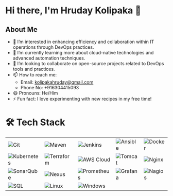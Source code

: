 # Hi there, I'm Hruday Kolipaka 👋
## About Me
- 👀 I’m interested in enhancing efficiency and collaboration within IT operations through DevOps practices.
- 🌱 I’m currently learning more about cloud-native technologies and advanced automation techniques.
- 💞️ I’m looking to collaborate on open-source projects related to DevOps tools and practices.
- 📫 How to reach me: 
  - Email: kolipakahruday@gmail.com  
  - Phone No: +916304415093  
- 😄 Pronouns: He/Him
- ⚡ Fun fact: I love experimenting with new recipes in my free time!

# 🛠 Tech Stack

| | | | | |
|---|---|---|---|---|
| ![Git](https://img.icons8.com/color/48/000000/git.png) | ![Maven](https://img.icons8.com/color/48/000000/java-maven.png) | ![Jenkins](https://img.icons8.com/color/48/000000/jenkins.png) | ![Ansible](https://img.icons8.com/color/48/000000/ansible.png) | ![Docker](https://img.icons8.com/color/48/000000/docker.png) |
| ![Kubernetes](https://img.icons8.com/color/48/000000/kubernetes.png) | ![Terraform](https://img.icons8.com/color/48/000000/terraform.png) | ![AWS Cloud](https://img.icons8.com/color/48/000000/amazon-web-services.png) | ![Tomcat](https://img.icons8.com/color/48/000000/tomcat.png) | ![Nginx](https://img.icons8.com/color/48/000000/nginx.png) |
| ![SonarQube](https://img.icons8.com/color/48/000000/sonarqube.png) | ![Nexus](https://img.icons8.com/color/48/000000/nexus.png) | ![Prometheus](https://img.icons8.com/color/48/000000/prometheus.png) | ![Grafana](https://img.icons8.com/color/48/000000/grafana.png) | ![Nagios](https://img.icons8.com/color/48/000000/nagios.png) |
| ![SQL](https://img.icons8.com/color/48/000000/sql.png) | ![Linux](https://img.icons8.com/color/48/000000/linux.png) | ![Windows](https://img.icons8.com/color/48/000000/windows-10.png) | | |




<!---
Hruday143/Hruday143 is a ✨ special ✨ repository because its `README.md` (this file) appears on your GitHub profile.
You can click the Preview link to take a look at your changes.
--->
